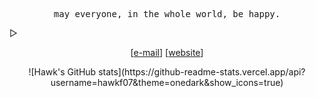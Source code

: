 <!---
hawkf07/hawkf07 is a ✨ special ✨ repository because its `README.md` (this file) appears on your GitHub profile.
You can click the Preview link to take a look at your changes.
--->
<p align="left"><b></b></p>
  <p align="center">
    <samp>
      may everyone, in the whole world, be happy.
    </samp>
  </p>
<p align="right"></b></p>

<summary> &#9655;</summary>

<p align="center">
    [<a href="mailto:fikrifadilah299@gmail.com">e-mail</a>]
    [<a href="https://personal-website-three-chi-91.vercel.app/">website</a>]
  </samp>
</p>
<center>
![Hawk's GitHub stats](https://github-readme-stats.vercel.app/api?username=hawkf07&theme=onedark&show_icons=true)
</center

